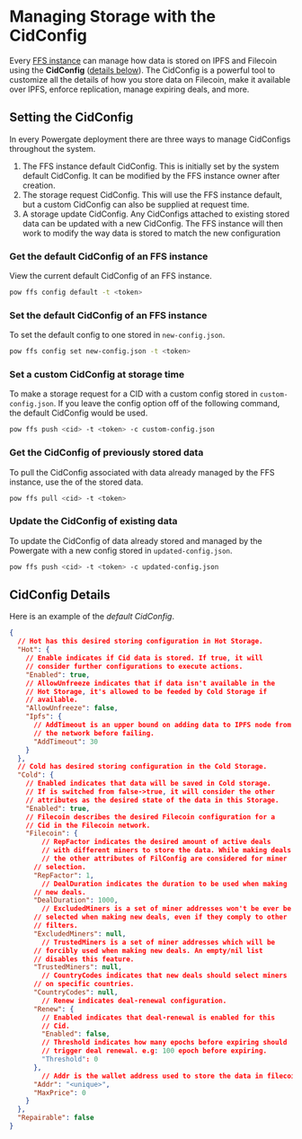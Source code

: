 # Managing Storage with the CidConfig

Every [FFS instance](ffs.md) can manage how data is stored on IPFS and Filecoin using the **CidConfig** ([details below](#cidconfig-details)). The CidConfig is a powerful tool to customize all the details of how you store data on Filecoin, make it available over IPFS, enforce replication, manage expiring deals, and more.

## Setting the CidConfig

In every Powergate deployment there are three ways to manage CidConfigs throughout the system.

1. The FFS instance default CidConfig. This is initially set by the system default CidConfig. It can be modified by the FFS instance owner after creation.
2. The storage request CidConfig. This will use the FFS instance default, but a custom CidConfig can also be supplied at request time.
3. A storage update CidConfig. Any CidConfigs attached to existing stored data can be updated with a new CidConfig. The FFS instance will then work to modify the way data is stored to match the new configuration

### Get the default CidConfig of an FFS instance

View the current default CidConfig of an FFS instance. 

```bash
pow ffs config default -t <token>
```

### Set the default CidConfig of an FFS instance

To set the default config to one stored in `new-config.json`.

```bash
pow ffs config set new-config.json -t <token>
```

### Set a custom CidConfig at storage time

To make a storage request for a CID with a custom config stored in `custom-config.json`. If you leave the config option off of the following command, the default CidConfig would be used.

```bash
pow ffs push <cid> -t <token> -c custom-config.json
```

### Get the CidConfig of previously stored data

To pull the CidConfig associated with data already managed by the FFS instance, use the _<cid>_ of the stored data.

```bash
pow ffs pull <cid> -t <token>
```

### Update the CidConfig of existing data

To update the CidConfig of data already stored and managed by the Powergate with a new config stored in `updated-config.json`.

```bash
pow ffs push <cid> -t <token> -c updated-config.json
```

## CidConfig Details

Here is an example of the _default CidConfig_.

```JSON
{
  // Hot has this desired storing configuration in Hot Storage.
  "Hot": {
    // Enable indicates if Cid data is stored. If true, it will
    // consider further configurations to execute actions.
    "Enabled": true,
    // AllowUnfreeze indicates that if data isn't available in the
    // Hot Storage, it's allowed to be feeded by Cold Storage if
    // available.
    "AllowUnfreeze": false,
    "Ipfs": {
      // AddTimeout is an upper bound on adding data to IPFS node from
      // the network before failing.
      "AddTimeout": 30
    }
  },
  // Cold has desired storing configuration in the Cold Storage.
  "Cold": {
    // Enabled indicates that data will be saved in Cold storage.
    // If is switched from false->true, it will consider the other
    // attributes as the desired state of the data in this Storage.
    "Enabled": true,
    // Filecoin describes the desired Filecoin configuration for a
    // Cid in the Filecoin network.
    "Filecoin": {
    	// RepFactor indicates the desired amount of active deals
    	// with different miners to store the data. While making deals
    	// the other attributes of FilConfig are considered for miner
      // selection.
      "RepFactor": 1,
    	// DealDuration indicates the duration to be used when making
      // new deals.
      "DealDuration": 1000,
    	// ExcludedMiners is a set of miner addresses won't be ever be
      // selected when making new deals, even if they comply to other
      // filters.
      "ExcludedMiners": null,
    	// TrustedMiners is a set of miner addresses which will be
      // forcibly used when making new deals. An empty/nil list
      // disables this feature.
      "TrustedMiners": null,
    	// CountryCodes indicates that new deals should select miners
      // on specific countries.
      "CountryCodes": null,
    	// Renew indicates deal-renewal configuration.
      "Renew": {
        // Enabled indicates that deal-renewal is enabled for this
        // Cid.
        "Enabled": false,
        // Threshold indicates how many epochs before expiring should
        // trigger deal renewal. e.g: 100 epoch before expiring.
        "Threshold": 0
      },
    	// Addr is the wallet address used to store the data in filecoin
      "Addr": "<unique>",
      "MaxPrice": 0
    }
  },
  "Repairable": false
}
```

<br/>
